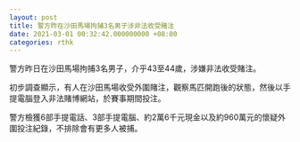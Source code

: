 ```yaml
---
layout: post
title: 警方昨在沙田馬場拘捕3名男子涉非法收受賭注
date: 2021-03-01 00:32:42.000000000 +08:00
categories: rthk
---
```


警方昨日在沙田馬場拘捕3名男子，介乎43至44歲，涉嫌非法收受賭注。

初步調查顯示，有人在沙田馬場收受外圍賭注，觀察馬匹開跑後的狀態，然後以手提電腦登入非法賭博網站，於賽事期間投注。

警方檢獲6部手提電話、3部手提電腦、約2萬6千元現金以及約960萬元的懷疑外圍投注紀錄，不排除會有更多人被捕。
